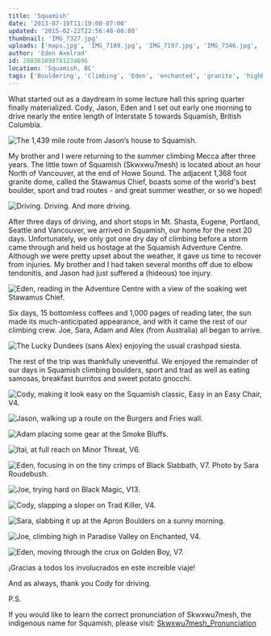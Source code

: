 ```yaml
---
title: 'Squamish'
date: '2013-07-19T11:19:00-07:00'
updated: '2015-02-22T22:56:48-08:00'
thumbnail: 'IMG_7327.jpg'
uploads: ['maps.jpg', 'IMG_7189.jpg', 'IMG_7197.jpg', 'IMG_7346.jpg', 'IMG_7294.jpg', 'IMG_7221.jpg', 'IMG_7411.jpg', 'IMG_7070.jpg', 'IMG_7370.jpg', 'IMG_7484.jpg', 'IMG_7444.jpg', 'IMG_7462.jpg', 'IMG_7546.jpg', 'IMG_7327.jpg']
author: 'Eden Axelrad'
id: 288361898781234696
location: 'Squamish, BC'
tags: ['Bouldering', 'Climbing', 'Eden', 'enchanted', 'granite', 'highball', 'Itai', 'road trip', 'Squamish']
---
```


What started out as a daydream in some lecture hall this spring quarter finally materialized. Cody, Jason, Eden and I set out early one morning to drive nearly the entire length of Interstate 5 towards Squamish, British Columbia.

![The 1,439 mile route from Jason’s house to Squamish.](uploads/maps.jpg)

My brother and I were returning to the summer climbing Mecca after three years. The little town of Squamish (Skwxwu7mesh) is located about an hour North of Vancouver, at the end of Howe Sound. The adjacent 1,368 foot granite dome, called the Stawamus Chief, boasts some of the world's best boulder, sport and trad routes - and great summer weather, or so we hoped!

![Driving. Driving. And more driving.](uploads/IMG_7189.jpg)

After three days of driving, and short stops in Mt. Shasta, Eugene, Portland, Seattle and Vancouver, we arrived in Squamish, our home for the next 20 days. Unfortunately, we only got one dry day of climbing before a storm came through and held us hostage at the Squamish Adventure Centre. Although we were pretty upset about the weather, it gave us time to recover from injuries. My brother and I had taken several months off due to elbow tendonitis, and Jason had just suffered a (hideous) toe injury.

![Eden, reading in the Adventure Centre with a view of the soaking wet Stawamus Chief.](uploads/IMG_7197.jpg)

Six days, 15 bottomless coffees and 1,000 pages of reading later, the sun made its much-anticipated appearance, and with it came the rest of our climbing crew. Joe, Sara, Adam and Alex (from Australia) all began to arrive.

![The Lucky Dundees (sans Alex) enjoying the usual crashpad siesta.](uploads/IMG_7346.jpg)

The rest of the trip was thankfully uneventful. We enjoyed the remainder of our days in Squamish climbing boulders, sport and trad as well as eating samosas, breakfast burritos and sweet potato gnocchi.

![Cody, making it look easy on the Squamish classic, Easy in an Easy Chair, V4.](uploads/IMG_7294.jpg)

![Jason, walking up a route on the Burgers and Fries wall.](uploads/IMG_7221.jpg)

![Adam placing some gear at the Smoke Bluffs.](uploads/IMG_7411.jpg)

![Itai, at full reach on Minor Threat, V6.](uploads/IMG_7070.jpg)

![Eden, focusing in on the tiny crimps of Black Slabbath, V7. Photo by Sara Roudebush.](uploads/IMG_7370.jpg)

![Joe, trying hard on Black Magic, V13.](uploads/IMG_7484.jpg)

![Cody, slapping a sloper on Trad Killer, V4.](uploads/IMG_7444.jpg)

![Sara, slabbing it up at the Apron Boulders on a sunny morning.](uploads/IMG_7462.jpg)

![Joe, climbing high in Paradise Valley on Enchanted, V4.](uploads/IMG_7546.jpg)

![Eden, moving through the crux on Golden Boy, V7.](uploads/IMG_7327.jpg)

¡Gracias a todos los involucrados en este increíble viaje!

And as always, thank you Cody for driving.

P.S.

If you would like to learn the correct pronunciation of Skwxwu7mesh, the indigenous name for Squamish, please visit: [Skwxwu7mesh_Pronunciation](http://en.wikipedia.org/wiki/File:Skwxwu7mesh_Pronunciation.OGG)
